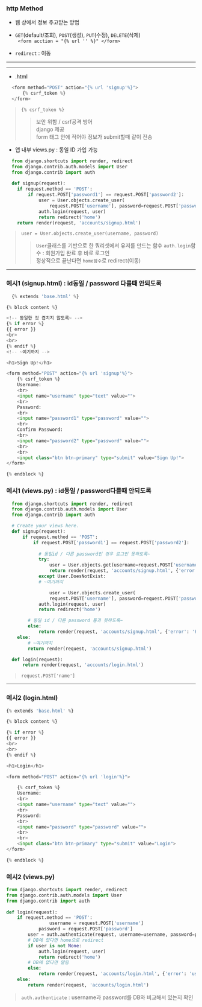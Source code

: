 ### http Method  
- 웹 상에서 정보 주고받는 방법  
- `GET`(default/조회), `POST`(생성), `PUT`(수정), `DELETE`(삭제)  
``` <form acction = "{% url '' %}" </form>```

- `redirect` : 이동  

- - -  
- - -  

- .html  
```python
  <form method="POST" action="{% url 'signup'%}">
      {% csrf_token %}
  </form>
```  
> `{% csrf_token %}`  
  >> 보안 위함 / csrf공격 방어  
  >> django 제공  
  >> form 태그 안에 적어야 정보가 submit할때 같이 전송  

- 앱 내부 views.py : 동일 ID 가입 가능  
```python
  from django.shortcuts import render, redirect
  from django.contrib.auth.models import User
  from django.contrib import auth
  
  def signup(request):
    if request.method == 'POST':
        if request.POST['password1'] == request.POST['password2']:
            user = User.objects.create_user(
                request.POST['username'], password=request.POST['password1'])
            auth.login(request, user)
            return redirect('home')
    return render(request, 'accounts/signup.html')
```  
> `user = User.objects.create_user(username, password)`  
  >> `User`클래스를 기반으로 한 쿼리셋에서 유저를 만드는 함수
  >> `auth.login`함수 : 회원가입 완료 후 바로 로그인  
  >> 정상적으로 끝난다면 `home함수`로 redirect(이동)  



- - -  


### 예시1 (signup.html) : id동일 / password 다를때 안되도록   
```python
  {% extends 'base.html' %}

{% block content %}

<!-- 동일한 것 겹치지 않도록~ -->
{% if error %}
{{ error }}
<br>
<br>
{% endif %}
<!-- ~여기까지 -->

<h1>Sign Up!</h1>

<form method="POST" action="{% url 'signup'%}">
    {% csrf_token %}
    Username:
    <br>
    <input name="username" type="text" value="">
    <br>
    Password:
    <br>
    <input name="password1" type="password" value="">
    <br>
    Confirm Password:
    <br>
    <input name="password2" type="password" value="">
    <br>
    <br>
    <input class="btn btn-primary" type="submit" value="Sign Up!">
</form>

{% endblock %}
```  

### 예시1 (views.py)  : id동일 / password다를때 안되도록  
```python
  from django.shortcuts import render, redirect
  from django.contrib.auth.models import User
  from django.contrib import auth

  # Create your views here.
  def signup(request):
      if request.method == 'POST':
          if request.POST['password1'] == request.POST['password2']:
            
            # 동일id / 다른 password인 경우 로그인 못하도록~
            try:
                user = User.objects.get(username=request.POST['username'])
                return render(request, 'accounts/signup.html', {'error': 'Username has already been taken'})
            except User.DoesNotExist:
            # ~여기까지

                user = User.objects.create_user(
                request.POST['username'], password=request.POST['password1'])
            auth.login(request, user)
            return redirect('home')

        # 동일 id / 다른 password 통과 못하도록~
        else:
            return render(request, 'accounts/signup.html', {'error': 'Passwords must match'})
    else:
        # ~여기까지
        return render(request, 'accounts/signup.html')

  def login(request):
      return render(request, 'accounts/login.html')
```  
> `request.POST['name']`  

- - -  

### 예시2 (login.html)  
```python
{% extends 'base.html' %}

{% block content %}

{% if error %}
{{ error }}
<br>
<br>
{% endif %}

<h1>Login</h1>

<form method="POST" action="{% url 'login'%}">

    {% csrf_token %}
    Username:
    <br>
    <input name="username" type="text" value="">
    <br>
    Password:
    <br>
    <input name="password" type="password" value="">
    <br>
    <br>
    <input class="btn btn-primary" type="submit" value="Login">
</form>

{% endblock %}  
```  

### 예시2 (views.py)  
```python
from django.shortcuts import render, redirect
from django.contrib.auth.models import User
from django.contrib import auth
  
def login(request):
    if request.method == 'POST':
				username = request.POST['username']
		    password = request.POST['password']
        user = auth.authenticate(request, username=username, password=password)
        # DB에 있다면 home으로 redirect
        if user is not None:
            auth.login(request, user)
            return redirect('home')
        # DB에 없다면 알림
        else:
            return render(request, 'accounts/login.html', {'error': 'username or password is incorrect.'})
    else:
        return render(request, 'accounts/login.html')
```  
> `auth.authenticate` : username과 password를 DB와 비교해서 있는지 확인  

